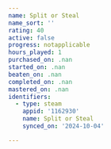 ```yaml
---
name: Split or Steal
name_sort: ''
rating: 40
active: false
progress: notapplicable
hours_played: 1
purchased_on: .nan
started_on: .nan
beaten_on: .nan
completed_on: .nan
mastered_on: .nan
identifiers:
  - type: steam
    appid: '1162930'
    name: Split or Steal
    synced_on: '2024-10-04'

---
```

